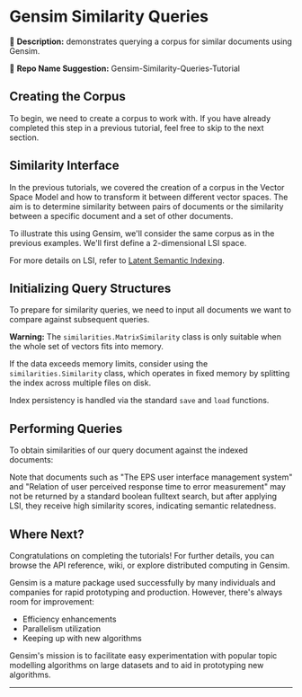 # Gensim Similarity Queries

📝 **Description:**
demonstrates querying a corpus for similar documents using Gensim.

🔧 **Repo Name Suggestion:**
Gensim-Similarity-Queries-Tutorial

## Creating the Corpus
To begin, we need to create a corpus to work with. If you have already completed this step in a previous tutorial, feel free to skip to the next section.

## Similarity Interface
In the previous tutorials, we covered the creation of a corpus in the Vector Space Model and how to transform it between different vector spaces. The aim is to determine similarity between pairs of documents or the similarity between a specific document and a set of other documents.

To illustrate this using Gensim, we'll consider the same corpus as in the previous examples. We'll first define a 2-dimensional LSI space.

For more details on LSI, refer to [Latent Semantic Indexing](https://en.wikipedia.org/wiki/Latent_semantic_indexing).

## Initializing Query Structures
To prepare for similarity queries, we need to input all documents we want to compare against subsequent queries. 

**Warning:**
The `similarities.MatrixSimilarity` class is only suitable when the whole set of vectors fits into memory.

If the data exceeds memory limits, consider using the `similarities.Similarity` class, which operates in fixed memory by splitting the index across multiple files on disk.

Index persistency is handled via the standard `save` and `load` functions.

## Performing Queries
To obtain similarities of our query document against the indexed documents:

Note that documents such as "The EPS user interface management system" and "Relation of user perceived response time to error measurement" may not be returned by a standard boolean fulltext search, but after applying LSI, they receive high similarity scores, indicating semantic relatedness.

## Where Next?
Congratulations on completing the tutorials! For further details, you can browse the API reference, wiki, or explore distributed computing in Gensim.

Gensim is a mature package used successfully by many individuals and companies for rapid prototyping and production. However, there's always room for improvement:

- Efficiency enhancements
- Parallelism utilization
- Keeping up with new algorithms

Gensim's mission is to facilitate easy experimentation with popular topic modelling algorithms on large datasets and to aid in prototyping new algorithms.

--- 
